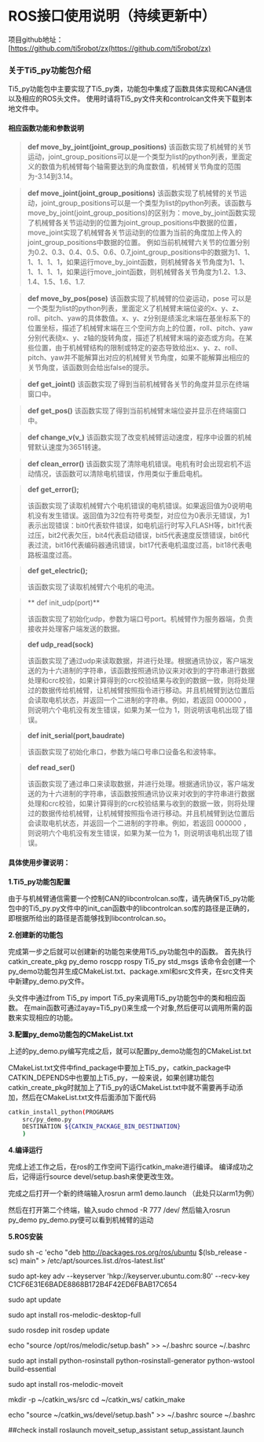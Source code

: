 # ROS接口使用说明（持续更新中）

项目github地址：\[<https://github.com/ti5robot/zx(https://github.com/ti5robot/zx)>

### 关于Ti5\_py功能包介绍

Ti5\_py功能包中主要实现了Ti5\_py类，功能包中集成了函数具体实现和CAN通信以及相应的ROS头文件。
使用时请将Ti5\_py文件夹和controlcan文件夹下载到本地文件中。

#### 相应函数功能和参数说明

> **def move\_by\_joint(joint\_group\_positions)**
> 该函数实现了机械臂的关节运动，joint\_group\_positions可以是一个类型为list的python列表，里面定义的数值为机械臂每个轴需要达到的角度数值，机械臂关节角度的范围为-3.14到3.14。

> **def move\_joint(joint\_group\_positions)**
> 该函数实现了机械臂的关节运动，joint\_group\_positions可以是一个类型为list的python列表。该函数与move\_by\_joint(joint\_group\_positions)的区别为：move\_by\_joint函数实现了机械臂各关节运动到的位置为joint\_group\_positions中数据的位置，move\_joint实现了机械臂各关节运动到的位置为当前的角度加上传入的joint\_group\_positions中数据的位置。
> 例如当前机械臂六关节的位置分别为0.2、0.3、0.4、0.5、0.6、0.7,joint\_group\_positions中的数据为1、1、1、1、1、1，如果运行move\_by\_joint函数，则机械臂各关节角度为1、1、1、1、1、1，如果运行move\_joint函数，则机械臂各关节角度为1.2、1.3、1.4、1.5、1.6、1.7.

> **def move\_by\_pos(pose)**
> 该函数实现了机械臂的位姿运动，pose 可以是一个类型为list的python列表，里面定义了机械臂末端位姿的x、y、z、roll、pitch、yaw的具体数值。x、y、z分别是绩溪北末端在基坐标系下的位置坐标，描述了机械臂末端在三个空间方向上的位置，roll、pitch、yaw分别代表绕x、y、z轴的旋转角度，描述了机械臂末端的姿态或方向。在某些位置，由于机械臂结构的限制或特定的姿态导致给出x、y、z、roll、pitch、yaw并不能解算出对应的机械臂关节角度，如果不能解算出相应的关节角度，该函数则会给出false的提示。

> **def get\_joint()**
> 该函数实现了得到当前机械臂各关节的角度并显示在终端窗口中。

> **def get\_pos()**
> 该函数实现了得到当前机械臂末端位姿并显示在终端窗口中。

> **def change\_v(v\_)**
> 该函数实现了改变机械臂运动速度，程序中设置的机械臂默认速度为3651转速。

> **def clean\_error()**
> 该函数实现了清除电机错误。电机有时会出现宕机不运动情况，该函数可以清除电机错误，作用类似于重启电机。

> **def get\_error();**
>
> 该函数实现了读取机械臂六个电机错误的电机错误。如果返回值为0说明电机没有发生错误。返回值为32位有符号类型，对应位为0表示无错误，为1表示出现错误：bit0代表软件错误，如电机运行时写入FLASH等，bit1代表过压，bit2代表欠压，bit4代表启动错误，bit5代表速度反馈错误，bit6代表过流，bit16代表编码器通讯错误，bit17代表电机温度过高，bit18代表电路板温度过高。

> **def get\_electric();**
>
> 该函数实现了读取机械臂六个电机的电流。

> \*\* def init\_udp(port)\*\*
>
> 该函数实现了初始化udp，参数为端口号port。机械臂作为服务器端，负责接收并处理客户端发送的数据。

> **def udp\_read(sock)**
>
> 该函数实现了通过udp来读取数据，并进行处理。根据通讯协议，客户端发送的为十六进制的字符串，该函数按照通讯协议来对收到的字符串进行数据处理和crc校验，如果计算得到的crc校验结果与收到的数据一致，则将处理过的数据传给机械臂，让机械臂按照指令进行移动。并且机械臂到达位置后会读取电机状态，并返回一个二进制的字符串。例如，若返回 000000 ，则说明六个电机没有发生错误，如果为某一位为 1，则说明该电机出现了错误。

> **def init\_serial(port,baudrate)**
>
> 该函数实现了初始化串口，参数为端口号串口设备名和波特率。

> **def read\_ser()**
>
> 该函数实现了通过串口来读取数据，并进行处理。根据通讯协议，客户端发送的为十六进制的字符串，该函数按照通讯协议来对收到的字符串进行数据处理和crc校验，如果计算得到的crc校验结果与收到的数据一致，则将处理过的数据传给机械臂，让机械臂按照指令进行移动。并且机械臂到达位置后会读取电机状态，并返回一个二进制的字符串。例如，若返回 000000 ，则说明六个电机没有发生错误，如果为某一位为 1，则说明该电机出现了错误。

#### 具体使用步骤说明：

**1.Ti5\_py功能包配置**

由于与机械臂通信需要一个控制CAN的libcontrolcan.so库，请先确保Ti5\_py功能包中的Ti5\_py.py文件中的init\_can函数中的libcontrolcan.so库的路径是正确的，即根据所给出的路径是否能够找到libcontrolcan.so。

**2.创建新的功能包**

完成第一步之后就可以创建新的功能包来使用Ti5\_py功能包中的函数。
首先执行 catkin\_create\_pkg  py\_demo  roscpp  rospy  Ti5\_py  std\_msgs
该命令会创建一个py\_demo功能包并生成CMakeList.txt、package.xml和src文件夹，在src文件夹中新建py\_demo.py文件。

头文件中通过from Ti5\_py import Ti5\_py来调用Ti5\_py功能包中的类和相应函数。
在main函数可通过ayay\=Ti5\_py()来生成一个对象,然后便可以调用所需的函数来实现相应的功能。

**3.配置py\_demo功能包的CMakeList.txt**

上述的py\_demo.py编写完成之后，就可以配置py\_demo功能包的CMakeList.txt

CMakeList.txt文件中find\_package中要加上Ti5\_py，catkin\_package中CATKIN\_DEPENDS中也要加上Ti5\_py，一般来说，如果创建功能包catkin\_create\_pkg时就加上了Ti5\_py的话CMakeList.txt中就不需要再手动添加，然后在CMakeList.txt文件后面添加下面代码

```bash
catkin_install_python(PROGRAMS
	src/py_demo.py
	DESTINATION ${CATKIN_PACKAGE_BIN_DESTINATION}
	)
```

**4.编译运行**

完成上述工作之后，在ros的工作空间下运行catkin\_make进行编译。
编译成功之后，记得运行source devel/setup.bash来使更改生效。

完成之后打开一个新的终端输入rosrun arm1 demo.launch （此处只以arm1为例）

然后在打开第二个终端，输入sudo chmod -R 777 /dev/
然后输入rosrun py\_demo py\_demo.py便可以看到机械臂的运动


**5.ROS安装**

sudo sh -c 'echo "deb http://packages.ros.org/ros/ubuntu $(lsb_release -sc) main" > /etc/apt/sources.list.d/ros-latest.list'

sudo apt-key adv --keyserver 'hkp://keyserver.ubuntu.com:80' --recv-key C1CF6E31E6BADE8868B172B4F42ED6FBAB17C654

sudo apt update

sudo apt install ros-melodic-desktop-full

sudo rosdep init
rosdep update

echo "source /opt/ros/melodic/setup.bash" >> ~/.bashrc
source ~/.bashrc

sudo apt install python-rosinstall python-rosinstall-generator python-wstool build-essential

sudo apt install ros-melodic-moveit

mkdir -p ~/catkin_ws/src
cd ~/catkin_ws/
catkin_make

echo "source ~/catkin_ws/devel/setup.bash" >> ~/.bashrc
source ~/.bashrc

##check install 
roslaunch moveit_setup_assistant setup_assistant.launch
